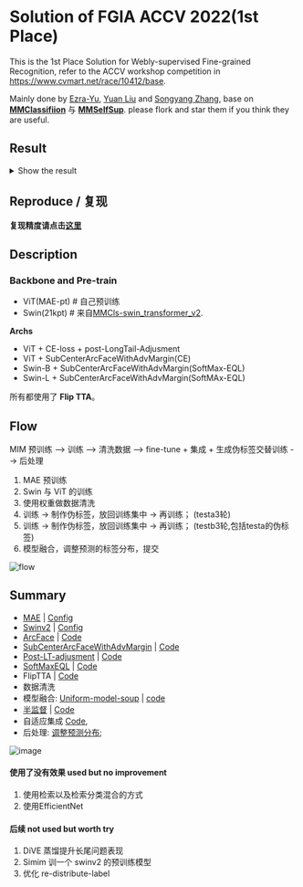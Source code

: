 # Solution of FGIA ACCV 2022(1st Place)

This is the 1st Place Solution for Webly-supervised Fine-grained Recognition, refer to the ACCV workshop competition in https://www.cvmart.net/race/10412/base.

Mainly done by [Ezra-Yu](https://github.com/Ezra-Yu), [Yuan Liu](https://github.com/YuanLiuuuuuu) and [Songyang Zhang](https://github.com/tonysy), base on [**MMClassifiion**](https://github.com/open-mmlab/mmclassification) 与 [**MMSelfSup**](https://github.com/open-mmlab/mmselfsup). please flork and star them if you think they are useful.

## Result

<details>

<summary>Show the result</summary>

<br>

**LB A**

![LB-A](https://user-images.githubusercontent.com/18586273/205498131-5728e470-b4f6-43b7-82a5-5f8e3bd5168e.png)

**LB B**

![LB-B](https://user-images.githubusercontent.com/18586273/205498171-5a3a3055-370a-4a8b-9779-b686254ebc94.png)

</br>

</details>


## Reproduce / 复现

**复现精度请点击[这里](./Reproduce.md)**

## Description

### Backbone and Pre-train

- ViT(MAE-pt)   # 自己预训练
- Swin(21kpt)   # 来自[MMCls-swin_transformer_v2](https://github.com/open-mmlab/mmclassification/tree/dev-1.x/configs/swin_transformer_v2).

**Archs**
- ViT + CE-loss + post-LongTail-Adjusment                 
- ViT + SubCenterArcFaceWithAdvMargin(CE)              
- Swin-B + SubCenterArcFaceWithAdvMargin(SoftMax-EQL)  
- Swin-L + SubCenterArcFaceWithAdvMargin(SoftMAx-EQL) 

所有都使用了 **Flip TTA**。

## Flow

MIM 预训练 --> 训练 --> 清洗数据 --> fine-tune + 集成 + 生成伪标签交替训练 --> 后处理

1. MAE 预训练
2. Swin 与 ViT 的训练
3. 使用权重做数据清洗         
4. 训练 -> 制作伪标签，放回训练集中 -> 再训练； (testa3轮)
5. 训练 -> 制作伪标签，放回训练集中 -> 再训练； (testb3轮,包括testa的伪标签)
6. 模型融合，调整预测的标签分布，提交

![flow](https://user-images.githubusercontent.com/18586273/205498371-31dbc1f4-5814-44bc-904a-f0d32515c7dd.png)

## Summary

- [MAE](https://github.com/open-mmlab/mmselfsup/tree/dev-1.x/configs/selfsup/mae) |  [Config](./configs/vit/)  
- [Swinv2](https://github.com/open-mmlab/mmclassification/tree/dev-1.x/configs/swin_transformer_v2) | [Config](./configs/swin/) 
- [ArcFace](https://arxiv.org/abs/1801.07698)   |   [Code](./src/models/arcface_head.py)  
- [SubCenterArcFaceWithAdvMargin](https://paperswithcode.com/paper/sub-center-arcface-boosting-face-recognition)   |   [Code](./src/models/arcface_head.py) 
- [Post-LT-adjusment](https://paperswithcode.com/paper/long-tail-learning-via-logit-adjustment)   |   [Code](./src/models/linear_head_lt.py) 
- [SoftMaxEQL](https://paperswithcode.com/paper/the-equalization-losses-gradient-driven)   |   [Code](./src/models/eql.py)   
- FlipTTA  |   [Code](./src/models/tta_classifier.py)   
- 数据清洗                                                
- 模型融合: [Uniform-model-soup](https://arxiv.org/abs/2203.05482) | [code](./tools/model_soup.py)            
- [半监督](https://lilianweng.github.io/posts/2021-12-05-semi-supervised/)  | [Code](./tools/creat_pseudo.py)  
- 自适应集成 [Code](./tools/emsemble.py),                  
- 后处理: [调整预测分布](./tools/re-distribute-label.py);    


![image](https://user-images.githubusercontent.com/18586273/205498027-def99b0d-a99a-470b-b292-8d5fc83111fc.png)

#### 使用了没有效果 used but no improvement

1. 使用检索以及检索分类混合的方式
2. 使用EfficientNet

#### 后续 not used but worth try

1. DiVE 蒸馏提升长尾问题表现
2. Simim 训一个 swinv2 的预训练模型
3. 优化 re-distribute-label
